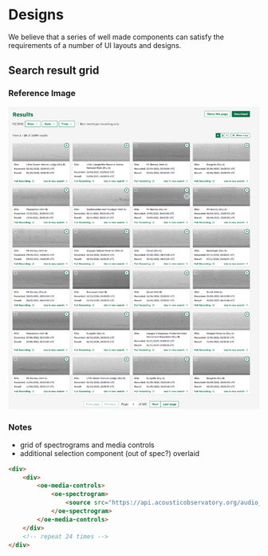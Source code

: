 # Designs

We believe that a series of well made components can satisfy the requirements of
a number of UI layouts and designs.

## Search result grid

### Reference Image

![alt text](./media/search-grid.png)

### Notes

- grid of spectrograms and media controls
- additional selection component (out of spec?) overlaid

```html
<div>
    <div>
        <oe-media-controls>
            <oe-spectrogram>
                <source src="https://api.acousticobservatory.org/audio_recordings/123.wav">
            </oe-spectrogram>
        </oe-media-controls>
    </div>
    <!-- repeat 24 times -->
</div>
```

## 
